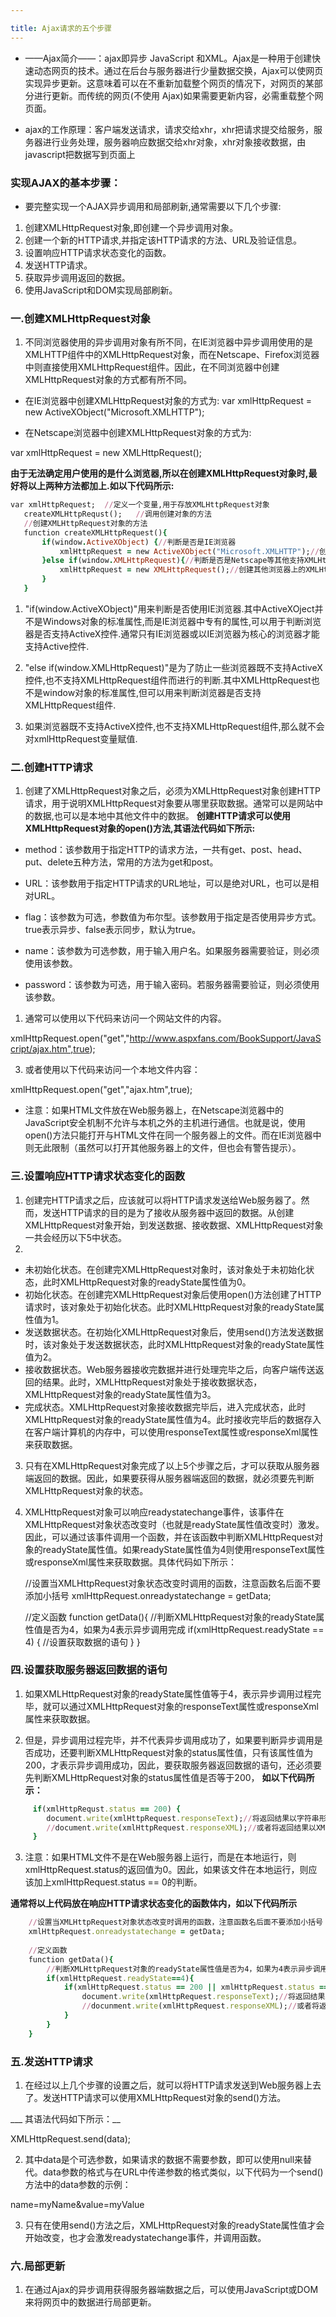 ```yaml
---

title: Ajax请求的五个步骤
---
```

  * ——Ajax简介——：ajax即异步 JavaScript 和XML。Ajax是一种用于创建快速动态网页的技术。通过在后台与服务器进行少量数据交换，Ajax可以使网页实现异步更新。这意味着可以在不重新加载整个网页的情况下，对网页的某部分进行更新。而传统的网页(不使用 Ajax)如果需要更新内容，必需重载整个网页面。
  
  * ajax的工作原理：客户端发送请求，请求交给xhr，xhr把请求提交给服务，服务器进行业务处理，服务器响应数据交给xhr对象，xhr对象接收数据，由javascript把数据写到页面上
### 实现AJAX的基本步骤：

* 要完整实现一个AJAX异步调用和局部刷新,通常需要以下几个步骤:

1. 创建XMLHttpRequest对象,即创建一个异步调用对象。
2. 创建一个新的HTTP请求,并指定该HTTP请求的方法、URL及验证信息。
3. 设置响应HTTP请求状态变化的函数。
4. 发送HTTP请求。
5. 获取异步调用返回的数据。
6. 使用JavaScript和DOM实现局部刷新。

### 一.创建XMLHttpRequest对象

1. 不同浏览器使用的异步调用对象有所不同，在IE浏览器中异步调用使用的是XMLHTTP组件中的XMLHttpRequest对象，而在Netscape、Firefox浏览器中则直接使用XMLHttpRequest组件。因此，在不同浏览器中创建XMLHttpRequest对象的方式都有所不同。

* 在IE浏览器中创建XMLHttpRequest对象的方式为:
 var xmlHttpRequest = new ActiveXObject("Microsoft.XMLHTTP");

* 在Netscape浏览器中创建XMLHttpRequest对象的方式为:

var xmlHttpRequest = new XMLHttpRequest();

**由于无法确定用户使用的是什么浏览器,所以在创建XMLHttpRequest对象时,最好将以上两种方法都加上.如以下代码所示:**

 ```ruby
 var xmlHttpRequest;  //定义一个变量,用于存放XMLHttpRequest对象
    createXMLHttpRequst();   //调用创建对象的方法
    //创建XMLHttpRequest对象的方法 
    function createXMLHttpRequest(){                                                 
        if(window.ActiveXObject) {//判断是否是IE浏览器
            xmlHttpRequest = new ActiveXObject("Microsoft.XMLHTTP");//创建IE的XMLHttpRequest对象
        }else if(window.XMLHttpRequest){//判断是否是Netscape等其他支持XMLHttpRequest组件的浏览器
            xmlHttpRequest = new XMLHttpRequest();//创建其他浏览器上的XMLHttpRequest对象
        }
    } 
 ```
  

1. "if(window.ActiveXObject)"用来判断是否使用IE浏览器.其中ActiveXOject并不是Windows对象的标准属性,而是IE浏览器中专有的属性,可以用于判断浏览器是否支持ActiveX控件.通常只有IE浏览器或以IE浏览器为核心的浏览器才能支持Active控件.

2. "else if(window.XMLHttpRequest)"是为了防止一些浏览器既不支持ActiveX控件,也不支持XMLHttpRequest组件而进行的判断.其中XMLHttpRequest也不是window对象的标准属性,但可以用来判断浏览器是否支持XMLHttpRequest组件.

3. 如果浏览器既不支持ActiveX控件,也不支持XMLHttpRequest组件,那么就不会对xmlHttpRequest变量赋值.
### 二.创建HTTP请求

1. 创建了XMLHttpRequest对象之后，必须为XMLHttpRequest对象创建HTTP请求，用于说明XMLHttpRequest对象要从哪里获取数据。通常可以是网站中的数据,也可以是本地中其他文件中的数据。
__创建HTTP请求可以使用XMLHttpRequest对象的open()方法,其语法代码如下所示:__

* method：该参数用于指定HTTP的请求方法，一共有get、post、head、put、delete五种方法，常用的方法为get和post。

* URL：该参数用于指定HTTP请求的URL地址，可以是绝对URL，也可以是相对URL。

* flag：该参数为可选，参数值为布尔型。该参数用于指定是否使用异步方式。true表示异步、false表示同步，默认为true。

* name：该参数为可选参数，用于输入用户名。如果服务器需要验证，则必须使用该参数。

* password：该参数为可选，用于输入密码。若服务器需要验证，则必须使用该参数。

1. 通常可以使用以下代码来访问一个网站文件的内容。      

xmlHttpRequest.open("get","http://www.aspxfans.com/BookSupport/JavaScript/ajax.htm",true);

3. 或者使用以下代码来访问一个本地文件内容：

xmlHttpRequest.open("get","ajax.htm",true);

* 注意：如果HTML文件放在Web服务器上，在Netscape浏览器中的JavaScript安全机制不允许与本机之外的主机进行通信。也就是说，使用open()方法只能打开与HTML文件在同一个服务器上的文件。而在IE浏览器中则无此限制（虽然可以打开其他服务器上的文件，但也会有警告提示）。

### 三.设置响应HTTP请求状态变化的函数

1. 创建完HTTP请求之后，应该就可以将HTTP请求发送给Web服务器了。然而，发送HTTP请求的目的是为了接收从服务器中返回的数据。从创建XMLHttpRequest对象开始，到发送数据、接收数据、XMLHttpRequest对象一共会经历以下5中状态。
2. 
* 未初始化状态。在创建完XMLHttpRequest对象时，该对象处于未初始化状态，此时XMLHttpRequest对象的readyState属性值为0。
* 初始化状态。在创建完XMLHttpRequest对象后使用open()方法创建了HTTP请求时，该对象处于初始化状态。此时XMLHttpRequest对象的readyState属性值为1。
* 发送数据状态。在初始化XMLHttpRequest对象后，使用send()方法发送数据时，该对象处于发送数据状态，此时XMLHttpRequest对象的readyState属性值为2。
* 接收数据状态。Web服务器接收完数据并进行处理完毕之后，向客户端传送返回的结果。此时，XMLHttpRequest对象处于接收数据状态，XMLHttpRequest对象的readyState属性值为3。
* 完成状态。XMLHttpRequest对象接收数据完毕后，进入完成状态，此时XMLHttpRequest对象的readyState属性值为4。此时接收完毕后的数据存入在客户端计算机的内存中，可以使用responseText属性或responseXml属性来获取数据。

3. 只有在XMLHttpRequest对象完成了以上5个步骤之后，才可以获取从服务器端返回的数据。因此，如果要获得从服务器端返回的数据，就必须要先判断XMLHttpRequest对象的状态。

4. XMLHttpRequest对象可以响应readystatechange事件，该事件在XMLHttpRequest对象状态改变时（也就是readyState属性值改变时）激发。因此，可以通过该事件调用一个函数，并在该函数中判断XMLHttpRequest对象的readyState属性值。如果readyState属性值为4则使用responseText属性或responseXml属性来获取数据。具体代码如下所示：

    //设置当XMLHttpRequest对象状态改变时调用的函数，注意函数名后面不要添加小括号
    xmlHttpRequest.onreadystatechange = getData;
     
    //定义函数
    function getData(){
        //判断XMLHttpRequest对象的readyState属性值是否为4，如果为4表示异步调用完成
        if(xmlHttpRequest.readyState == 4) {
            //设置获取数据的语句
        }
    }

### 四.设置获取服务器返回数据的语句

1. 如果XMLHttpRequest对象的readyState属性值等于4，表示异步调用过程完毕，就可以通过XMLHttpRequest对象的responseText属性或responseXml属性来获取数据。

2. 但是，异步调用过程完毕，并不代表异步调用成功了，如果要判断异步调用是否成功，还要判断XMLHttpRequest对象的status属性值，只有该属性值为200，才表示异步调用成功，因此，要获取服务器返回数据的语句，还必须要先判断XMLHttpRequest对象的status属性值是否等于200，
  __如以下代码所示：__
```ruby
     if(xmlHttpRequst.status == 200) {
        document.write(xmlHttpRequest.responseText);//将返回结果以字符串形式输出
        //document.write(xmlHttpRequest.responseXML);//或者将返回结果以XML形式输出
     }
```
3. 注意：如果HTML文件不是在Web服务器上运行，而是在本地运行，则xmlHttpRequest.status的返回值为0。因此，如果该文件在本地运行，则应该加上xmlHttpRequest.status == 0的判断。

__通常将以上代码放在响应HTTP请求状态变化的函数体内，如以下代码所示__       
```ruby
    //设置当XMLHttpRequest对象状态改变时调用的函数，注意函数名后面不要添加小括号
    xmlHttpRequest.onreadystatechange = getData;
     
    //定义函数
    function getData(){
        //判断XMLHttpRequest对象的readyState属性值是否为4，如果为4表示异步调用完成
        if(xmlHttpRequest.readyState==4){
            if(xmlHttpRequest.status == 200 || xmlHttpRequest.status == 0){//设置获取数据的语句
                document.write(xmlHttpRequest.responseText);//将返回结果以字符串形式输出
                //docunment.write(xmlHttpRequest.responseXML);//或者将返回结果以XML形式输出
            }
        }
    }
```
### 五.发送HTTP请求

1. 在经过以上几个步骤的设置之后，就可以将HTTP请求发送到Web服务器上去了。发送HTTP请求可以使用XMLHttpRequest对象的send()方法。
 
___ 其语法代码如下所示：__

XMLHttpRequest.send(data);

2. 其中data是个可选参数，如果请求的数据不需要参数，即可以使用null来替代。data参数的格式与在URL中传递参数的格式类似，以下代码为一个send()方法中的data参数的示例：

name=myName&value=myValue

3. 只有在使用send()方法之后，XMLHttpRequest对象的readyState属性值才会开始改变，也才会激发readystatechange事件，并调用函数。
### 六.局部更新
1. 在通过Ajax的异步调用获得服务器端数据之后，可以使用JavaScript或DOM来将网页中的数据进行局部更新。
  


